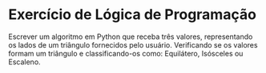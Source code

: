 # Exercício de Lógica de Programação 
Escrever um algoritmo em Python que receba três valores, representando os lados de um triângulo fornecidos pelo usuário. 
Verificando se os valores formam um triângulo e classificando-os como: Equilátero, Isósceles ou Escaleno.
